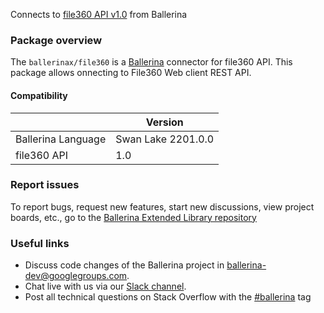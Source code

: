 Connects to [file360 API v1.0](https://developer.opentext.com/apis/ebc5860f-3e04-4d1b-a8be-b2683738c701/File360) from Ballerina

### Package overview
The `ballerinax/file360` is a [Ballerina](https://ballerina.io/) connector for file360 API.
This package allows onnecting to File360 Web client REST API.

#### Compatibility
|                           | Version             |
|---------------------------|---------------------|
| Ballerina Language        | Swan Lake 2201.0.0    |
| file360 API               | 1.0                 |

### Report issues
To report bugs, request new features, start new discussions, view project boards, etc., go to the [Ballerina Extended Library repository](https://github.com/ballerina-platform/ballerina-extended-library)

### Useful links
- Discuss code changes of the Ballerina project in [ballerina-dev@googlegroups.com](mailto:ballerina-dev@googlegroups.com).
- Chat live with us via our [Slack channel](https://ballerina.io/community/slack/).
- Post all technical questions on Stack Overflow with the [#ballerina](https://stackoverflow.com/questions/tagged/ballerina) tag
